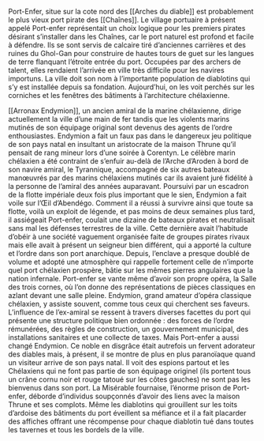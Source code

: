 Port-Enfer, situe sur la cote nord des [[Arches du diable]] est probablement le plus vieux port pirate des [[Chaînes]].
Le village portuaire à présent appelé Port-enfer représentait un choix logique pour les premiers pirates désirant s’installer dans les Chaînes, car le port naturel est profond et facile à défendre. Ils se sont servis de calcaire tiré d’anciennes carrières et des ruines du Ghol-Gan pour construire de hautes tours de guet sur les langues de terre flanquant l’étroite entrée du port. Occupées par des archers de talent, elles rendaient l’arrivée en ville très difficile pour les navires importuns. La ville doit son nom à l’importante population de diablotins qui s’y est installée depuis sa fondation. Aujourd’hui, on les voit perchés sur les corniches et les fenêtres des bâtiments à l’architecture chélaxienne.

[[Arronax Endymion]], un ancien amiral de la marine chélaxienne, dirige actuellement la ville d’une main de fer tandis que les violents marins mutinés de son équipage original sont devenus des agents de l’ordre enthousiastes. Endymion a fait un faux pas dans le dangereux jeu politique de son pays natal en insultant un aristocrate de la maison Thrune qu’il pensait de rang mineur lors d’une soirée à Corentyn. Le célèbre marin chélaxien a été contraint de s’enfuir au-delà de l’Arche d’Aroden à bord de son navire amiral, le Tyrannique, accompagné de six autres bateaux manœuvrés par des marins chélaxiens mutinés car ils avaient juré fidélité à la personne de l’amiral des années auparavant. Poursuivi par un escadron de la flotte impériale deux fois plus important que le sien, Endymion a fait voile sur l’Œil d’Abendégo. Comment il a réussi à survivre ainsi que toute sa flotte, voilà un exploit de légende, et pas moins de deux semaines plus tard, il assiégeait Port-enfer, coulait une dizaine de bateaux pirates et neutralisait sans mal les défenses terrestres de la ville. Cette dernière avait l’habitude d’obéir à une société vaguement organisée faite de groupes pirates rivaux mais elle avait à présent un seigneur bien différent, qui a apporté la culture et l’ordre dans son port anarchique.
Depuis, l’enclave a presque doublé de volume et adopté une atmosphère qui rappelle fortement celle de n’importe quel port chélaxien prospère, bâtie sur les mêmes pierres angulaires que la nation infernale.
Port-enfer se vante même d’avoir son propre opéra, la Salle des trois cornes, où l’on donne des représentations de pièces classiques en azlant devant une salle pleine. Endymion, grand amateur d’opéra classique chélaxien, y assiste souvent, comme tous ceux qui cherchent ses faveurs. L’influence de l’ex-amiral se ressent à travers diverses facettes du port qui présente une structure politique bien ordonnée : des forces de l’ordre rémunérées, des règles de construction, un gouvernement municipal, des installations sanitaires et une collecte de taxes. Mais Port-enfer a aussi changé Endymion. Ce noble en disgrâce était autrefois un fervent adorateur des diables mais, à présent, il se montre de plus en plus paranoïaque quand un visiteur arrive de son pays natal. Il voit des espions partout et les Chélaxiens qui ne font pas partie de son équipage originel (ils portent tous un crâne cornu noir et rouge tatoué sur les côtes gauches) ne sont pas les bienvenus dans son port. La Misérable fournaise, l’énorme prison de Port-enfer, déborde d’individus soupçonnés d’avoir des liens avec la maison Thrune et ses complots. Même les diablotins qui grouillent sur les toits d’ardoise des bâtiments du port éveillent sa méfiance et il a fait placarder des affiches offrant une récompense pour chaque diablotin tué dans toutes les tavernes et tous les bordels de la ville.